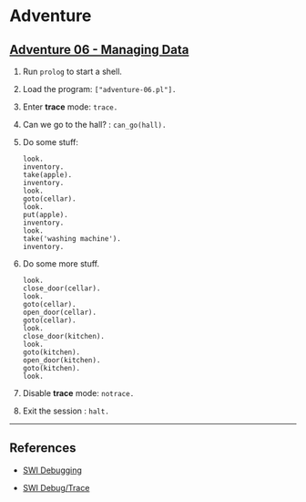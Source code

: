 # Adventure

## [Adventure 06 - Managing Data](http://pages.cs.wisc.edu/~fischer/cs538.s00/prolog/A7MANAGE.HTM)

1. Run `prolog` to start a shell.

2. Load the program: `["adventure-06.pl"].`

3. Enter __trace__ mode: `trace.`

4. Can we go to the hall? : `can_go(hall).`

7. Do some stuff:

    ```
    look.
    inventory.
    take(apple).
    inventory.
    look.
    goto(cellar).
    look.
    put(apple).
    inventory.
    look.
    take('washing machine').
    inventory.
    ```
8. Do some more stuff.

    ```
    look.
    close_door(cellar).
    look.
    goto(cellar).
    open_door(cellar).
    goto(cellar).
    look.
    close_door(kitchen).
    look.
    goto(kitchen).
    open_door(kitchen).
    goto(kitchen).
    look.
    ```

12. Disable __trace__ mode: `notrace.`

12. Exit the session : `halt.`

---

## References

* [SWI Debugging](http://www.swi-prolog.org/pldoc/man?section=debugging)

* [SWI Debug/Trace](http://www.swi-prolog.org/pldoc/man?section=debugger)
